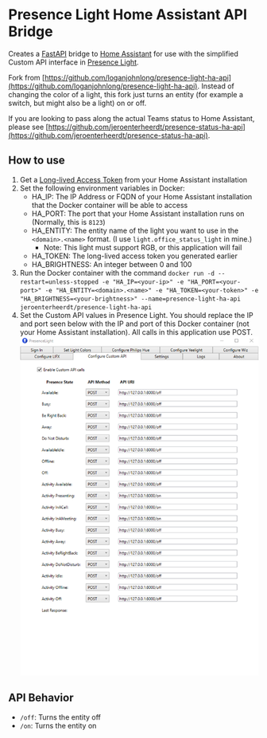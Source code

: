 # Presence Light Home Assistant API Bridge

Creates a [FastAPI](https://github.com/tiangolo/fastapi) bridge to [Home Assistant](https://www.home-assistant.io/) for use with the simplified Custom API interface in [Presence Light](https://github.com/isaacrlevin/PresenceLight).

Fork from [https://github.com/loganjohnlong/presence-light-ha-api](https://github.com/loganjohnlong/presence-light-ha-api). Instead of changing the color of a light, this fork just turns an entity (for example a switch, but might also be a light) on or off.

If you are looking to pass along the actual Teams status to Home Assistant, please see [https://github.com/jeroenterheerdt/presence-status-ha-api](https://github.com/jeroenterheerdt/presence-status-ha-api).

## How to use

1. Get a [Long-lived Access Token](https://www.atomicha.com/home-assistant-how-to-generate-long-lived-access-token-part-1/) from your Home Assistant installation
2. Set the following environment variables in Docker:
    - HA_IP: The IP Address or FQDN of your Home Assistant installation that the Docker container will be able to access
    - HA_PORT: The port that your Home Assistant installation runs on (Normally, this is `8123`)
    - HA_ENTITY: The entity name of the light you want to use in the `<domain>.<name>` format. (I use `light.office_status_light` in mine.)
        - Note: This light must support RGB, or this application will fail
    - HA_TOKEN: The long-lived access token you generated earlier
    - HA_BRIGHTNESS: An integer between 0 and 100
3. Run the Docker container with the command `docker run -d --restart=unless-stopped -e "HA_IP=<your-ip>" -e "HA_PORT=<your-port>" -e "HA_ENTITY=<domain>.<name>" -e "HA_TOKEN=<your-token>" -e "HA_BRIGHTNESS=<your-brightness>" --name=presence-light-ha-api jeroenterheerdt/presence-light-ha-api`
4. Set the Custom API values in Presence Light. You should replace the IP and port seen below with the IP and port of this Docker container (not your Home Assistant installation). All calls in this application use POST.
![Example Custom API Config](example-custom-api-config.png)

## API Behavior

- `/off`: Turns the entity off
- `/on`: Turns the entity on
